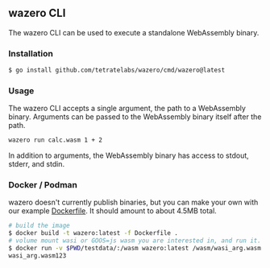 ## wazero CLI

The wazero CLI can be used to execute a standalone WebAssembly binary.

### Installation

```bash
$ go install github.com/tetratelabs/wazero/cmd/wazero@latest
```

### Usage

The wazero CLI accepts a single argument, the path to a WebAssembly binary.
Arguments can be passed to the WebAssembly binary itself after the path.

```bash
wazero run calc.wasm 1 + 2
```

In addition to arguments, the WebAssembly binary has access to stdout, stderr,
and stdin.


### Docker / Podman

wazero doesn't currently publish binaries, but you can make your own with our
example [Dockerfile](Dockerfile). It should amount to about 4.5MB total.

```bash
# build the image
$ docker build -t wazero:latest -f Dockerfile .
# volume mount wasi or GOOS=js wasm you are interested in, and run it.
$ docker run -v $PWD/testdata/:/wasm wazero:latest /wasm/wasi_arg.wasm 1 2 3
wasi_arg.wasm123
```
